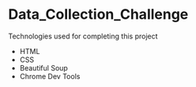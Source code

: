 # Data_Collection_Challenge

Technologies used for completing this project
- HTML
- CSS
- Beautiful Soup
- Chrome Dev Tools
